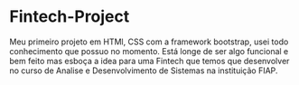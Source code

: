 # Fintech-Project
Meu primeiro projeto em HTMl, CSS com a framework bootstrap, usei todo conhecimento que possuo no momento. Está longe de ser algo funcional e bem feito mas esboça a idea para uma Fintech que temos que desenvolver no curso de Analise e Desenvolvimento de Sistemas na instituição FIAP.

